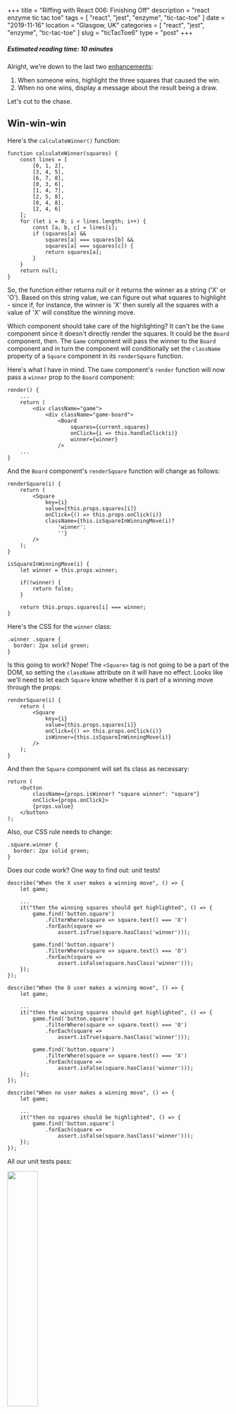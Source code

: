 +++
title = "Riffing with React 006: Finishing Off"
description = "react enzyme tic tac toe"
tags = [ "react", "jest", "enzyme", "tic-tac-toe" ]
date = "2019-11-16"
location = "Glasgow, UK"
categories = [
  "react",
  "jest",
  "enzyme",
  "tic-tac-toe"
]
slug = "ticTacToe6"
type = "post"
+++

##### Estimated reading time: 10 minutes

Alright, we're down to the last two [enhancements][react-tutorial]:

1. When someone wins, highlight the three squares that caused the win.
2. When no one wins, display a message about the result being a draw.

Let's cut to the chase.

## Win-win-win

Here's the `calculateWinner()` function:

```
function calculateWinner(squares) {
    const lines = [
        [0, 1, 2],
        [3, 4, 5],
        [6, 7, 8],
        [0, 3, 6],
        [1, 4, 7],
        [2, 5, 8],
        [0, 4, 8],
        [2, 4, 6]
    ];
    for (let i = 0; i < lines.length; i++) {
        const [a, b, c] = lines[i];
        if (squares[a] && 
            squares[a] === squares[b] && 
            squares[a] === squares[c]) {
            return squares[a];
        }
    }
    return null;
}
```

So, the function either returns null or it returns the winner as a string ('X' or 'O'). Based on this string value, we can figure out what squares to highlight - since if, for instance, the winner is 'X' then surely all the squares with a value of 'X' will constitue the winning move. 

Which component should take care of the highlighting? It can't be the `Game` component since it doesn't directly render the squares. It could be the `Board` component, then. The `Game` component will pass the winner to the `Board` component and in turn the component will conditionally set the `className` property of a `Square` component in its `renderSquare` function. 

Here's what I have in mind. The `Game` component's `render` function will now pass a `winner` prop to the `Board` component:

```
render() {
    ...
    return (
        <div className="game">
            <div className="game-board">
                <Board
                    squares={current.squares}
                    onClick={i => this.handleClick(i)}
                    winner={winner}
                />
    ...
}
```

And the `Board` component's `renderSquare` function will change as follows:

```
renderSquare(i) {
    return (
        <Square
            key={i}
            value={this.props.squares[i]}
            onClick={() => this.props.onClick(i)}
            className={this.isSquareInWinningMove(i)? 
                'winner': 
                ''}
        />
    );
}

isSquareInWinningMove(i) {
    let winner = this.props.winner;

    if(!winner) {
        return false;
    }

    return this.props.squares[i] === winner;
}
```

Here's the CSS for the `winner` class:

```
.winner .square {
  border: 2px solid green;
}
```

Is this going to work? Nope! The `<Square>` tag is not going to be a part of the DOM, so setting the `className` attribute on it will have no effect. Looks like we'll need to let each `Square` know whether it is part of a winning move through the props:

```
renderSquare(i) {
    return (
        <Square
            key={i}
            value={this.props.squares[i]}
            onClick={() => this.props.onClick(i)}
            isWinner={this.isSquareInWinningMove(i)}
        />
    );
}
```

And then the `Square` component will set its class as necessary:

```
return (
    <button 
        className={props.isWinner? "square winner": "square"} 
        onClick={props.onClick}>
        {props.value}
    </button>
);
```

Also, our CSS rule needs to change:

```
.square.winner {
  border: 2px solid green;
}
```

Does our code work? One way to find out: unit tests!

```
describe("When the X user makes a winning move", () => {
    let game;

    ...
    it("then the winning squares should get highlighted", () => {
        game.find('button.square')
            .filterWhere(square => square.text() === 'X')
            .forEach(square => 
                assert.isTrue(square.hasClass('winner')));

        game.find('button.square')
            .filterWhere(square => square.text() === 'O')
            .forEach(square => 
                assert.isFalse(square.hasClass('winner')));
    });
});

describe("When the O user makes a winning move", () => {
    let game;
    
    ...
    it("then the winning squares should get highlighted", () => {
        game.find('button.square')
            .filterWhere(square => square.text() === 'O')
            .forEach(square => 
                assert.isTrue(square.hasClass('winner')));

        game.find('button.square')
            .filterWhere(square => square.text() === 'X')
            .forEach(square => 
                assert.isFalse(square.hasClass('winner')));
    });
});

describe("When no user makes a winning move", () => {
    let game;

    ...
    it("then no squares should be highlighted", () => {
        game.find('button.square')
            .forEach(square => 
                assert.isFalse(square.hasClass('winner')));      
    });
});
```

All our unit tests pass:

<img src="/game-winning-squares-1.PNG" style="width: 37%" />

And the winning squares get nicely highlighted too:

<img src="/game-winning-squares-2.PNG" style="width: 37%" />

<img src="/game-winning-squares-3.PNG" style="width: 37%" />

The final showdown approaches.

## There are no winners here

So, all we have to do is display a message saying that the game has ended in a draw. The `Game` component's `render` function looks like a good place. In particular, the `else` branch here:

```
let status;
if (winner) {
    status = "Winner: " + winner;
} else {
    status = "Next player: " + (this.state.xIsNext ? "X" : "O");
}
```

Here's what I'm thinking: if `winner` is null __and__ there are no empty squares on the board then declare the game a draw.

```
if (winner) {
    status = "Winner: " + winner;
} else if(!current.squares.includes(null)) {
    status = "Game ended in a draw";
} else {
    status = "Next player: " + (this.state.xIsNext ? "X" : "O");
}
```

Oh hello, one of our tests failed!

<img src="/game-winning-squares-4.PNG" style="width: 75%" />

We simply need to fix the last `assert` in the `assertDrawState` function:

```
let assertDrawState = game => {
    assert.equal(getSquaresAsText(game),
        JSON.stringify([
            'X', 'O', 'X',
            'X', 'O', 'X' ,
            'O', 'X', 'O']));
    assert.equal(getStatusText(game),
        "Game ended in a draw");
};
```

Whoops, one more test needs fixing:

<img src="/game-winning-squares-5.PNG" style="width: 75%" />

We could probably store the draw message in a variable and re-use it across the failing tests, but I'm too lazy to do that now. All our tests are green:

<img src="/game-winning-squares-6.PNG" style="width: 37%" />

And we haven't compromised on test coverage:

<img src="/game-winning-squares-7.PNG" style="width: 75%" />

__And__ the game works:

<img src="/game-winning-squares-8.PNG" style="width: 37%" />

So...we're done with all the enhancements!

[react-tutorial]: https://reactjs.org/tutorial/tutorial.html#wrapping-up